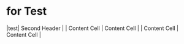 # for Test
|test| Second Header |
| Content Cell  | Content Cell  |
| Content Cell  | Content Cell  |
